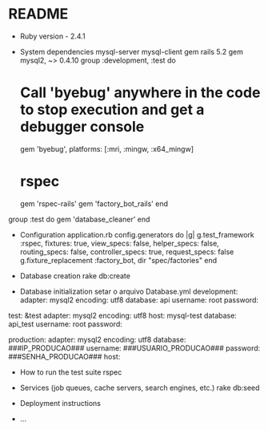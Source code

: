 # README

* Ruby version - 2.4.1

* System dependencies
mysql-server 
mysql-client
gem rails 5.2
gem mysql2, ~> 0.4.10
group :development, :test do
  # Call 'byebug' anywhere in the code to stop execution and get a debugger console
  gem 'byebug', platforms: [:mri, :mingw, :x64_mingw]
  # rspec
  gem 'rspec-rails'
  gem 'factory_bot_rails'
end

group :test do
  gem 'database_cleaner'
end


* Configuration
application.rb
    config.generators do |g|
      g.test_framework :rspec,
                       fixtures: true,
                       view_specs: false,
                       helper_specs: false,
                       routing_specs: false,
                       controller_specs: true,
                       request_specs: false
      g.fixture_replacement :factory_bot, dir "spec/factories"
    end
    
* Database creation
rake db:create

* Database initialization
setar o arquivo Database.yml
development:
  adapter: mysql2
  encoding: utf8
  database: api
  username: root
  password: 

test: &test
  adapter: mysql2
  encoding: utf8
  host: mysql-test
  database: api_test
  username: root
  password: 

production:
  adapter: mysql2
  encoding: utf8
  database: ###IP_PRODUCAO###
  username: ###USUARIO_PRODUCAO###
  password: ###SENHA_PRODUCAO###
  host:

* How to run the test suite
rspec

* Services (job queues, cache servers, search engines, etc.)
rake db:seed

* Deployment instructions

* ...
